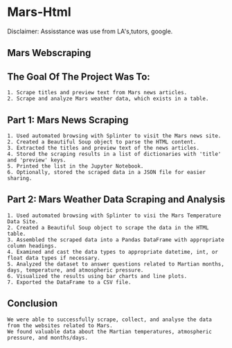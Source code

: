 # Mars-Html
Disclaimer: Assisstance was use from LA's,tutors, google.

## Mars Webscraping 

## The Goal Of The Project Was To:
    1. Scrape titles and preview text from Mars news articles.
    2. Scrape and analyze Mars weather data, which exists in a table.

    
## Part 1: Mars News Scraping
    1. Used automated browsing with Splinter to visit the Mars news site.
    2. Created a Beautiful Soup object to parse the HTML content.
    3. Extracted the titles and preview text of the news articles.
    4. Stored the scraping results in a list of dictionaries with 'title' and 'preview' keys.
    5. Printed the list in the Jupyter Notebook.
    6. Optionally, stored the scraped data in a JSON file for easier sharing.

    
## Part 2: Mars Weather Data Scraping and Analysis
    1. Used automated browsing with Splinter to visi the Mars Temperature Data Site.
    2. Created a Beautiful Soup object to scrape the data in the HTML table.
    3. Assembled the scraped data into a Pandas DataFrame with appropriate column headings.
    4. Examined and cast the data types to appropriate datetime, int, or float data types if necessary.
    5. Analyzed the dataset to answer questions related to Martian months, days, temperature, and atmospheric pressure.
    6. Visualized the results using bar charts and line plots.
    7. Exported the DataFrame to a CSV file.

## Conclusion
    We were able to successfully scrape, collect, and analyse the data from the websites related to Mars. 
    We found valuable data about the Martian temperatures, atmospheric pressure, and months/days. 





